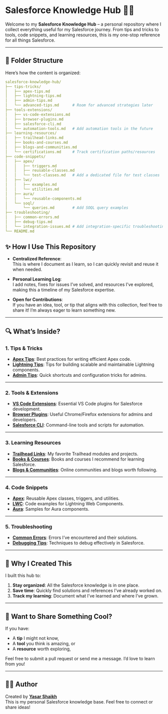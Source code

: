 # Salesforce Knowledge Hub 🧠💡

Welcome to my **Salesforce Knowledge Hub** – a personal repository where I collect everything useful for my Salesforce journey. From tips and tricks to tools, code snippets, and learning resources, this is my one-stop reference for all things Salesforce.

---

## 📂 **Folder Structure**

Here’s how the content is organized:
```yaml
salesforce-knowledge-hub/
├── tips-tricks/
│   ├── apex-tips.md
│   ├── lightning-tips.md
│   ├── admin-tips.md
│   └── advanced-tips.md      # Room for advanced strategies later
├── tools-extensions/
│   ├── vs-code-extensions.md
│   ├── browser-plugins.md
│   ├── salesforce-cli.md
│   └── automation-tools.md   # Add automation tools in the future
├── learning-resources/
│   ├── trailhead-links.md
│   ├── books-and-courses.md
│   ├── blogs-and-communities.md
│   └── certifications.md     # Track certification paths/resources
├── code-snippets/
│   ├── apex/
│   │   ├── triggers.md
│   │   ├── reusable-classes.md
│   │   └── test-classes.md   # Add a dedicated file for test classes
│   ├── lwc/
│   │   ├── examples.md
│   │   └── utilities.md
│   ├── aura/
│   │   └── reusable-components.md
│   └── soql/
│       └── queries.md        # Add SOQL query examples
├── troubleshooting/
│   ├── common-errors.md
│   ├── debug-tips.md
│   └── integration-issues.md # Add integration-specific troubleshooting
└── README.md

```

## ✨ **How I Use This Repository**

- **Centralized Reference**:  
  This is where I document as I learn, so I can quickly revisit and reuse it when needed.

- **Personal Learning Log**:  
  I add notes, fixes for issues I’ve solved, and resources I’ve explored, making this a timeline of my Salesforce expertise.

- **Open for Contributions**:  
  If you have an idea, tool, or tip that aligns with this collection, feel free to share it! I’m always eager to learn something new.

---

## 🔍 **What’s Inside?**

### **1. Tips & Tricks**
- **[Apex Tips](./tips-tricks/apex-tips.md)**: Best practices for writing efficient Apex code.
- **[Lightning Tips](./tips-tricks/lightning-tips.md)**: Tips for building scalable and maintainable Lightning components.
- **[Admin Tips](./tips-tricks/admin-tips.md)**: Quick shortcuts and configuration tricks for admins.

---

### **2. Tools & Extensions**
- **[VS Code Extensions](./tools-extensions/vs-code-extensions.md)**: Essential VS Code plugins for Salesforce development.
- **[Browser Plugins](./tools-extensions/browser-plugins.md)**: Useful Chrome/Firefox extensions for admins and developers.
- **[Salesforce CLI](./tools-extensions/salesforce-cli.md)**: Command-line tools and scripts for automation.

---

### **3. Learning Resources**
- **[Trailhead Links](./learning-resources/trailhead-links.md)**: My favorite Trailhead modules and projects.
- **[Books & Courses](./learning-resources/books-and-courses.md)**: Books and courses I recommend for learning Salesforce.
- **[Blogs & Communities](./learning-resources/blogs-and-communities.md)**: Online communities and blogs worth following.

---

### **4. Code Snippets**
- **[Apex](./code-snippets/apex/)**: Reusable Apex classes, triggers, and utilities.
- **[LWC](./code-snippets/lwc/)**: Code examples for Lightning Web Components.
- **[Aura](./code-snippets/aura/)**: Samples for Aura components.

---

### **5. Troubleshooting**
- **[Common Errors](./troubleshooting/common-errors.md)**: Errors I’ve encountered and their solutions.
- **[Debugging Tips](./troubleshooting/debug-tips.md)**: Techniques to debug effectively in Salesforce.

---

## 📖 **Why I Created This**

I built this hub to:
1. **Stay organized**: All the Salesforce knowledge is in one place.
2. **Save time**: Quickly find solutions and references I’ve already worked on.
3. **Track my learning**: Document what I’ve learned and where I’ve grown.

---

## 💬 **Want to Share Something Cool?**

If you have:
- A **tip** I might not know,
- A **tool** you think is amazing, or
- A **resource** worth exploring,  

Feel free to submit a pull request or send me a message. I’d love to learn from you!

---

## 👨‍💻 **Author**

Created by **[Yasar Shaikh](https://github.com/yasarshaikh)**  
This is my personal Salesforce knowledge base. Feel free to connect or share ideas!
